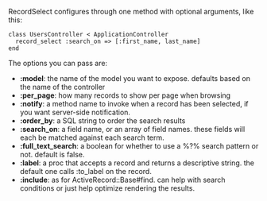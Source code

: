 RecordSelect configures through one method with optional arguments, like this:

```
class UsersController < ApplicationController
  record_select :search_on => [:first_name, last_name]
end
```

The options you can pass are:

  * **:model**: the name of the model you want to expose. defaults based on the name of the controller
  * **:per\_page**: how many records to show per page when browsing
  * **:notify**: a method name to invoke when a record has been selected, if you want server-side notification.
  * **:order\_by**: a SQL string to order the search results
  * **:search\_on**: a field name, or an array of field names. these fields will each be matched against each search term.
  * **:full\_text\_search**: a boolean for whether to use a %?% search pattern or not. default is false.
  * **:label**: a proc that accepts a record and returns a descriptive string. the default one calls :to\_label on the record.
  * **:include**: as for ActiveRecord::Base#find. can help with search conditions or just help optimize rendering the results.


